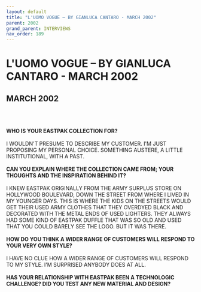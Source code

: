 ```yaml
---
layout: default
title: "L'UOMO VOGUE – BY GIANLUCA CANTARO - MARCH 2002"
parent: 2002
grand_parent: INTERVIEWS
nav_order: 189
---
```


# L'UOMO VOGUE – BY GIANLUCA CANTARO - MARCH 2002
## MARCH 2002

<br><br></p>
<p><b>WHO IS YOUR EASTPAK COLLECTION FOR?</b> <br />
<br />
I WOULDN'T PRESUME TO DESCRIBE MY CUSTOMER. I'M JUST PROPOSING MY PERSONAL CHOICE. SOMETHING AUSTERE, A LITTLE INSTITUTIONAL, WITH A PAST. <br />
<br />
<b>CAN YOU EXPLAIN WHERE THE COLLECTION CAME FROM; YOUR THOUGHTS AND THE INSPIRATION BEHIND IT?</b> <br />
<br />
I KNEW EASTPAK ORIGINALLY FROM THE ARMY SURPLUS STORE ON HOLLYWOOD BOULEVARD, DOWN THE STREET FROM WHERE I LIVED IN MY YOUNGER DAYS. THIS IS WHERE THE KIDS ON THE STREETS WOULD GET THEIR USED ARMY CLOTHES THAT THEY OVERDYED BLACK AND DECORATED WITH THE METAL ENDS OF USED LIGHTERS. THEY ALWAYS HAD SOME KIND OF EASTPAK DUFFLE THAT WAS SO OLD AND USED THAT YOU COULD BARELY SEE THE LOGO. BUT IT WAS THERE. <br />
<br />
<b>HOW DO YOU THINK A WIDER RANGE OF CUSTOMERS WILL RESPOND TO YOUR VERY OWN STYLE?</b> <br />
<br />
I HAVE NO CLUE HOW A WIDER RANGE OF CUSTOMERS WILL RESPOND TO MY STYLE. I'M SURPRISED ANYBODY DOES AT ALL. <br />
<br />
<b>HAS YOUR RELATIONSHIP WITH EASTPAK BEEN A TECHNOLOGIC CHALLENGE? DID YOU TEST ANY NEW MATERIAL AND DESIGN?</b> <br />
<br />

